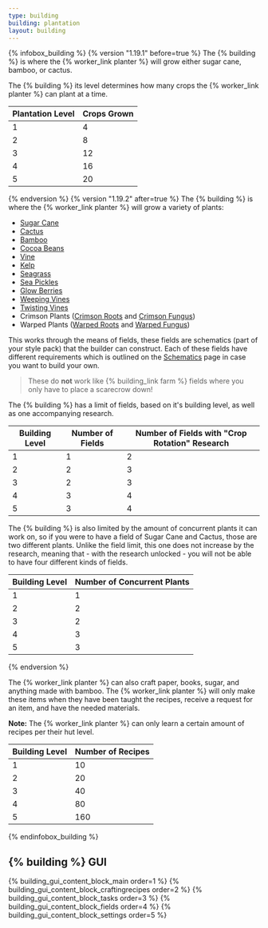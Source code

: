 ```yaml
---
type: building
building: plantation
layout: building
---
```

{% infobox_building %}
{% version "1.19.1" before=true %}
The {% building %} is where the {% worker_link planter %} will grow either sugar cane, bamboo, or cactus.

The {% building %} its level determines how many crops the {% worker_link planter %} can plant at a time.

| Plantation Level | Crops Grown |
| ---------------- | ----------- |
| 1                | 4           |
| 2                | 8           |
| 3                | 12          |
| 4                | 16          |
| 5                | 20          |
{% endversion %}
{% version "1.19.2" after=true %}
The {% building %} is where the {% worker_link planter %} will grow a variety of plants:

- [Sugar Cane](https://minecraft.wiki/w/Sugar_Cane)
- [Cactus](https://minecraft.wiki/w/Cactus)
- [Bamboo](https://minecraft.wiki/w/Bamboo)
- [Cocoa Beans](https://minecraft.wiki/w/Cocoa_Beans)
- [Vine](https://minecraft.wiki/w/Vine)
- [Kelp](https://minecraft.wiki/w/Kelp)
- [Seagrass](https://minecraft.wiki/w/Seagrass)
- [Sea Pickles](https://minecraft.wiki/w/Sea_Pickle)
- [Glow Berries](https://minecraft.wiki/w/Glow_Berries)
- [Weeping Vines](https://minecraft.wiki/w/Weeping_Vines)
- [Twisting Vines](https://minecraft.wiki/w/Twisting_Vines)
- Crimson Plants ([Crimson Roots](https://minecraft.wiki/w/Roots) and [Crimson Fungus](https://minecraft.wiki/w/Fungus))
- Warped Plants ([Warped Roots](https://minecraft.wiki/w/Roots) and [Warped Fungus](https://minecraft.wiki/w/Fungus))

This works through the means of fields, these fields are schematics (part of your style pack) that the builder can construct.
Each of these fields have different requirements which is outlined on the [Schematics](/source/tutorials/schematics#plantation-fields) page in case you want to build your own.

> These do **not** work like {% building_link farm %} fields where you only have to place a scarecrow down!

The {% building %} has a limit of fields, based on it's building level, as well as one accompanying research.

| Building Level | Number of Fields | Number of Fields with "Crop Rotation" Research |
| -------------- | ---------------- | ---------------------------------------------- |
| 1              | 1                | 2                                              |
| 2              | 2                | 3                                              |
| 3              | 2                | 3                                              |
| 4              | 3                | 4                                              |
| 5              | 3                | 4                                              |

The {% building %} is also limited by the amount of concurrent plants it can work on, so if you were to have a field of Sugar Cane and Cactus, those are two different plants.
Unlike the field limit, this one does not increase by the research, meaning that - with the research unlocked - you will not be able to have four different kinds of fields.

| Building Level | Number of Concurrent Plants |
| -------------- | --------------------------- |
| 1              | 1                           |
| 2              | 2                           |
| 3              | 2                           |
| 4              | 3                           |
| 5              | 3                           |

{% endversion %}

The {% worker_link planter %} can also craft paper, books, sugar, and anything made with bamboo. The {% worker_link planter %} will only make these items when they have been taught the recipes, receive a request for an item, and have the needed materials.

**Note:** The {% worker_link planter %} can only learn a certain amount of recipes per their hut level. 

| Building Level | Number of Recipes |
| -------------- | ----------------- |
| 1              | 10                |
| 2              | 20                |
| 3              | 40                |
| 4              | 80                |
| 5              | 160               |
{% endinfobox_building %}

## {% building %} GUI

{% building_gui_content_block_main order=1 %}
{% building_gui_content_block_craftingrecipes order=2 %}
{% building_gui_content_block_tasks order=3 %}
{% building_gui_content_block_fields order=4 %}
{% building_gui_content_block_settings order=5 %}